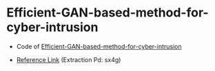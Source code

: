 # Efficient-GAN-based-method-for-cyber-intrusion

* Code of [Efficient-GAN-based-method-for-cyber-intrusion](*)

* [Reference Link](https://pan.baidu.com/s/11IByW5bUL1t5lpVwsdR76Q) (Extraction Pd: sx4g)

